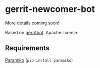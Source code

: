 gerrit-newcomer-bot
===================

More details coming soon! 

Based on [gerritbot][0].
Apache license.

Requirements
------------
[Paramiko][1] (`pip install paramiko`)

  [0]: http://code.google.com/p/gerritbot/
  [1]: http://www.lag.net/paramiko/

